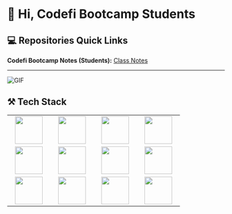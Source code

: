 # 👋 Hi, Codefi Bootcamp Students

<!-- <img align="right" alt="GIF" src="https://i.pinimg.com/originals/e4/26/70/e426702edf874b181aced1e2fa5c6cde.gif" /> -->


## 💻 Repositories Quick Links

<!-- **Angular Bootcamp Application (Students):** [BookIt App](https://github.com/WilderDev/Angular-Bootcamp_Students-App)
 -->
 
**Codefi Bootcamp Notes (Students):** [Class Notes](https://github.com/WilderDev/Codefi_Front-End_Student-Notes)

<!-- **Angular Bootcamp Projects (Students):** [Course Projects](https://github.com/WilderDev/Angular-Bootcamp-Exercises) -->

---

<img alt="GIF" src="https://i.pinimg.com/originals/e4/26/70/e426702edf874b181aced1e2fa5c6cde.gif" />


<!-- ## 🌍 Web Locations  -->

<!-- [<img align="left" alt="William Wilder Github Link" width="30px" src="https://cdn.jsdelivr.net/npm/simple-icons@3.13.0/icons/github.svg" />](https://www.willwilder.com)

[<img align="left" alt="William Wilder LinkedIn Link" width="30px" src="https://cdn.jsdelivr.net/npm/simple-icons@v3/icons/linkedin.svg" />](www.linkedin.com/in/william-wilder-web-dev)

[<img align="left" alt="William Wilder Email Link" width="30px" src="https://cdn.jsdelivr.net/npm/simple-icons@3.13.0/icons/minutemailer.svg" />](mailto:WilliamJohnWilder@outlook.com) -->

<!-- ---

<br> -->

## ⚒ Tech Stack

<table>
  <tbody>
    <tr valign="center">
      <td width="20%" align="center">
        <img height="64px" src="https://cdn.svgporn.com/logos/angular.svg">
      </td>
      <td width="20%" align="center">
        <img height="64px" src="https://cdn.svgporn.com/logos/html-5.svg">
      </td>
      <td width="20%" align="center">
        <img height="64px" src="https://cdn.svgporn.com/logos/css-3.svg">
      </td>
            <td width="20%" align="center">
        <img height="64px" src="https://cdn.svgporn.com/logos/javascript.svg">
      </td>
<!--       <td width="20%" align="center">
        <img height="64px" src="https://cdn.svgporn.com/logos/sass.svg">
      </td> -->
    </tr>
    <tr valign="center">
<!--       <td width="20%" align="center">
        <img height="64px" src="https://cdn.svgporn.com/logos/gatsby.svg">
      </td> -->
<!--       <td width="20%" align="center">
        <img height="64px" src="https://cdn.svgporn.com/logos/nextjs.svg">
      </td> -->
            <td width="20%" align="center">
        <img height="64px" src="https://cdn.svgporn.com/logos/sass.svg">
      </td>
      <td width="20%" align="center">
        <img height="64px" src="https://cdn.svgporn.com/logos/git-icon.svg">
      </td>
      <td width="20%" align="center">
        <img height="64px" src="https://cdn.svgporn.com/logos/visual-studio-code.svg">
      </td>
      <td width="20%" align="center">
        <img height="64px" src="https://cdn.svgporn.com/logos/mongodb.svg">
      </td>
    </tr>
    <tr valign="center">
<!--       <td width="20%" align="center">
        <img height="64px" src="https://cdn.svgporn.com/logos/nodejs.svg">
      </td> -->
<!--       <td width="20%" align="center">
        <img height="64px" src="https://cdn.svgporn.com/logos/graphql.svg">
      </td> -->
      <td width="20%" align="center">
        <img height="64px" src="https://cdn.svgporn.com/logos/typescript.svg">
      </td>
      <td width="20%" align="center">
        <img height="64px" src="https://cdn.svgporn.com/logos/postgresql.svg">
      </td>
       <td width="20%" align="center">
        <img height="64px" src="https://cdn.svgporn.com/logos/firebase.svg">
      </td>
       <td width="20%" align="center">
        <img height="64px" src="https://cdn.svgporn.com/logos/redux.svg">
      </td>
<!--        <td width="20%" align="center">
        <img height="64px" src="https://cdn.svgporn.com/logos/react.svg">
      </td> -->
    </tr>
  </tbody>
</table>


<!--- ### Check out My Blog Posts
https://github.com/Souravdey777/Github-Cards-External-Blogs --->

